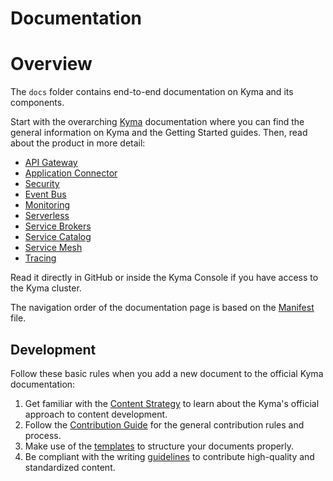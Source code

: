# Documentation

# Overview

The `docs` folder contains end-to-end documentation on Kyma and its components.

Start with the overarching [Kyma](kyma/docs) documentation where you can find the general information on Kyma and the Getting Started guides. Then, read about the product in more detail:

-   [API Gateway](api-gateway/docs)
-   [Application Connector](application-connector/docs/)
-   [Security](security/docs/)
-   [Event Bus](event-bus/docs/)
-   [Monitoring](monitoring/docs/)
-   [Serverless](serverless/docs/)
-   [Service Brokers](service-brokers/docs/)
-   [Service Catalog](service-catalog/docs/)
-   [Service Mesh](service-mesh/docs/)
-   [Tracing](tracing/docs/)

Read it directly in GitHub or inside the Kyma Console if you have access to the Kyma cluster.

The navigation order of the documentation page is based on the [Manifest](manifest.yaml) file.

## Development

Follow these basic rules when you add a new document to the official Kyma documentation:

1. Get familiar with the [Content Strategy](https://github.com/kyma-project/community/blob/master/guidelines/content-guidelines/content-strategy.md) to learn about the Kyma's official approach to content development.
2. Follow the [Contribution Guide](https://github.com/kyma-project/community/blob/master/CONTRIBUTING.md) for the general contribution rules and process.
3. Make use of the [templates](https://github.com/kyma-project/community/tree/master/guidelines/templates) to structure your documents properly.
4. Be compliant with the writing [guidelines](https://github.com/kyma-project/community/tree/master/guidelines/content-guidelines) to contribute high-quality and standardized content.
